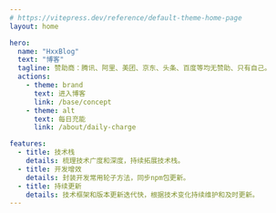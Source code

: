 ```yaml
---
# https://vitepress.dev/reference/default-theme-home-page
layout: home

hero:
  name: "HxxBlog"
  text: "博客"
  tagline: 赞助商：腾讯、阿里、美团、京东、头条、百度等均无赞助、只有自己。
  actions:
    - theme: brand
      text: 进入博客
      link: /base/concept
    - theme: alt
      text: 每日充能
      link: /about/daily-charge

features:
  - title: 技术栈
    details: 梳理技术广度和深度，持续拓展技术栈。
  - title: 开发增效
    details: 封装开发常用轮子方法，同步npm包更新。
  - title: 持续更新
    details: 技术框架和版本更新迭代快，根据技术变化持续维护和及时更新。
---
```


